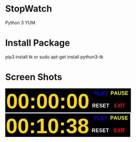 # StopWatch
Python 3 YUM

# Install Package
pip3 install tk or sudo apt-get install python3-tk

# Screen Shots
![alt text](https://github.com/ugurkan-coder00/StopWatch/blob/main/ScreenShot-1.png?raw=true)
![alt text](https://github.com/ugurkan-coder00/StopWatch/blob/main/ScreenShot-2.png?raw=true)


